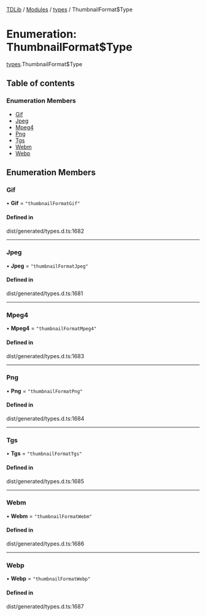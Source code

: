 [TDLib](../README.md) / [Modules](../modules.md) / [types](../modules/types.md) / ThumbnailFormat$Type

# Enumeration: ThumbnailFormat$Type

[types](../modules/types.md).ThumbnailFormat$Type

## Table of contents

### Enumeration Members

- [Gif](types.ThumbnailFormat_Type.md#gif)
- [Jpeg](types.ThumbnailFormat_Type.md#jpeg)
- [Mpeg4](types.ThumbnailFormat_Type.md#mpeg4)
- [Png](types.ThumbnailFormat_Type.md#png)
- [Tgs](types.ThumbnailFormat_Type.md#tgs)
- [Webm](types.ThumbnailFormat_Type.md#webm)
- [Webp](types.ThumbnailFormat_Type.md#webp)

## Enumeration Members

### Gif

• **Gif** = ``"thumbnailFormatGif"``

#### Defined in

dist/generated/types.d.ts:1682

___

### Jpeg

• **Jpeg** = ``"thumbnailFormatJpeg"``

#### Defined in

dist/generated/types.d.ts:1681

___

### Mpeg4

• **Mpeg4** = ``"thumbnailFormatMpeg4"``

#### Defined in

dist/generated/types.d.ts:1683

___

### Png

• **Png** = ``"thumbnailFormatPng"``

#### Defined in

dist/generated/types.d.ts:1684

___

### Tgs

• **Tgs** = ``"thumbnailFormatTgs"``

#### Defined in

dist/generated/types.d.ts:1685

___

### Webm

• **Webm** = ``"thumbnailFormatWebm"``

#### Defined in

dist/generated/types.d.ts:1686

___

### Webp

• **Webp** = ``"thumbnailFormatWebp"``

#### Defined in

dist/generated/types.d.ts:1687

